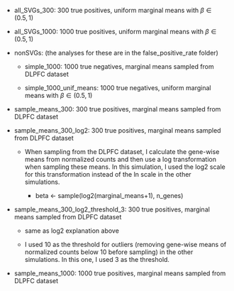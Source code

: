-   all_SVGs_300: 300 true positives, uniform marginal means with $\beta \in (0.5,1)$

-   all_SVGs_1000: 1000 true positives, uniform marginal means with $\beta \in (0.5,1)$

-   nonSVGs: (the analyses for these are in the false_positive_rate folder)

    -   simple_1000: 1000 true negatives, marginal means sampled from DLPFC dataset

    -   simple_1000_unif_means: 1000 true negatives, uniform marginal means with $\beta \in (0.5,1)$

-   sample_means_300: 300 true positives, marginal means sampled from DLPFC dataset

-   sample_means_300_log2: 300 true positives, marginal means sampled from DLPFC dataset

    -   When sampling from the DLPFC dataset, I calculate the gene-wise means from normalized counts and then use a log transformation when sampling these means. In this simulation, I used the log2 scale for this transformation instead of the ln scale in the other simulations.

        -   beta \<- sample(log2(marginal_means+1), n_genes)

-   sample_means_300_log2_threshold_3: 300 true positives, marginal means sampled from DLPFC dataset

    -   same as log2 explanation above

    -   I used 10 as the threshold for outliers (removing gene-wise means of normalized counts below 10 before sampling) in the other simulations. In this one, I used 3 as the threshold.

-   sample_means_1000: 1000 true positives, marginal means sampled from DLPFC dataset
